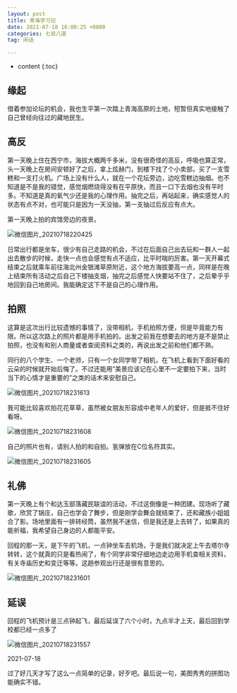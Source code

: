 ```yaml
---
layout: post
title: 青海学习记
date: 2021-07-18 16:00:25 +0800
categories: 七说八道
tag: 闲话

---
```


* content
{:toc}


## 缘起

借着参加论坛的机会，我也生平第一次踏上青海高原的土地，短暂但真实地接触了自己曾经向往过的藏地民生。

## 高反

第一天晚上住在西宁市，海拔大概两千多米，没有很奇怪的高反，呼吸也算正常，头一天晚上在房间安顿好了之后，拿上炫赫门，到楼下找了个小卖部，买了一支雪糕和一支打火机。广场上没有什么人，就在一个花坛旁边，边吃雪糕边抽烟。也不知道是不是我的错觉，感觉烟燃烧得没有在平原快，而且一口下去烟也没有平时多。不知道是真的氧气少还是我的心理作用。抽完之后，再站起来，确实感觉人的状态有点不对，也可能只是因为一天没抽，第一支抽过后反应有点大。

第一天晚上拍的宾馆旁边的夜景。

![微信图片_20210718220425](https://jcxs2014.oss-cn-shanghai.aliyuncs.com/20210719111536.jpg)

日常出行都是坐车，很少有自己走路的机会，不过在后面自己出去玩和一群人一起出去散步的时候，走快一点也会感觉有点不适应，比平时喘的厉害。第一天开幕式结束之后就乘车前往海北州金银滩草原附近，这个地方海拔要高一点，同样是在晚上结束所有活动之后自己下楼抽支烟，抽完之后感觉人快要站不住了，之后晕乎乎地回到自己地房间。我能确定这下不是自己的心理作用。

## 拍照

这算是这次出行比较遗憾的事情了，没带相机，手机拍照方便，但是毕竟能力有限。所以这次路上的照片都是用手机拍的。出发之前我在想要去的地方是不是禁止拍照，也没有和别人商量或者查阅资料之类的，再说出发之前和他们都不熟。

同行的八个学生、一个老师，只有一个女同学带了相机，在飞机上看到下面好看的云朵的时候就开始后悔了。不过还能用“美景应该记在心里不一定要拍下来，当时当下的心情才是重要的”之类的话术来安慰自己。

![微信图片_20210718231613](https://jcxs2014.oss-cn-shanghai.aliyuncs.com/20210719111542.jpg)

我可能比较喜欢拍花花草草，虽然被女朋友形容成中老年人的爱好，但是抵不住好看呀。

![微信图片_20210718231608](https://jcxs2014.oss-cn-shanghai.aliyuncs.com/20210719111550.jpg)

自己的照片也有，请别人拍的和自拍。氢弹放在C位名符其实。

![微信图片_20210718231605](https://jcxs2014.oss-cn-shanghai.aliyuncs.com/20210719111555.jpg)

## 礼佛

第一天晚上有个和达玉部落藏民联谊的活动，不过这倒像是一种团建。现场听了藏歌，欣赏了锅庄，自己也学会了舞步，但是刚学会舞会就结束了，还和藏族小姐姐合了影。场地里面有一排转经筒，虽然我不迷信，但是我还是上去转了，如果真的能祈福，我希望自己身边的人都能平安。

回程的那一天，是下午的飞机，一点钟坐车去机场，于是我们就决定上午去塔尔寺转转，这个就真的只是看热闹了，有个同学非常仔细地边走边用手机查相关资料，有关寺庙历史和变迁等等。这趟参观出行还是很有意思的。

![微信图片_20210718231601](https://jcxs2014.oss-cn-shanghai.aliyuncs.com/20210719111559.jpg)

## 延误

回程的飞机预计是三点钟起飞，最后延误了六个小时，九点半才上天，最后回到学校都已经一点多了

![微信图片_20210718231557](https://jcxs2014.oss-cn-shanghai.aliyuncs.com/20210719111603.jpg)

2021-07-18

过了好几天才写了这么一点简单的记录，好歹吧。最后说一句，美图秀秀的拼图功能确实不错。